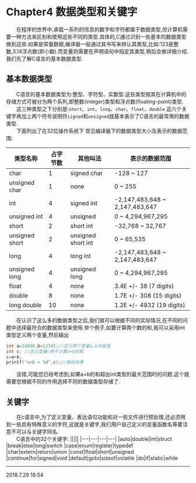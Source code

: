 # Chapter4 数据类型和关键字 
&emsp;&emsp;在程序的世界中,承载一系列的信息的数字和字符都属于数据类型,但计算机需要一种方法来区别和使用这些不同的类型.具体的,C通过识别一些基本的数据类型做到这些.如果是常量数据,编译器一般通过其书写来辨认其类型,比如:123是整数,3.14浮点数(即小数).而变量则需要在声明语句中指定其类型,稍后会做详细介绍.我们先了解C语言的基本数据类型. <br>
## 基本数据类型
&emsp;&emsp;C语言的基本数据类型为:整型、字符型、实数型.这些类型按其在计算机中的存储方式可被分为两个系列,即整数(integer)类型和浮点数(floating-point)类型. <br>
&emsp;&emsp;这三种类型之下分别是:`short`、`int`、`long`、`char`、`float`、`double` 这六个关键字再加上两个符号说明符`signed`和`unsigned`就基本表示了C语言的最常用的数据类型.<br> 
&emsp;&emsp;下面列出了在32位操作系统下 常见编译器下的数据类型大小及表示的数据范围:

|类型名称|占字节数|其他叫法|表示的数据范围|
|----|---|---|---|
|char|1|signed char|-128 ~ 127|
|unsigned char|1|none|0 ~ 255|
|int|4|signed int|-2,147,483,648 ~ 2,147,483,647|
|unsigned int|4|unsigned|0 ~ 4,294,967,295|
|short|2|short int|-32,768 ~ 32,767|
|unsigned short|2|unsigned short int|0 ~ 65,535|
|long|4|long int|-2,147,483,648 ~ 2,147,483,647|
|unsigned long|4|unsigned long|0 ~ 4,294,967,295|
|float|4|none|3.4E +/- 38 (7 digits)|
|double|8|none|1.7E +/- 308 (15 digits)|
|long double|10|none|1.2E +/- 4932 (19 digits)|

&emsp;&emsp;在认识了这么多的数据类型之后,我们就可以根据不同的实际情况,在不同的问题中选择最符合的数据类型来使用.举个例子,如要计算两个数的和,我可以采用int类型定义两个变量,然后输出

```C
int a=24000,b=12345;//定义两个变量a,b并赋值
int c; //定义变量c用于计算a+b的和
c=a+b;
printf("a+b = %d",c);//输出结果
```

&emsp;&emsp;没错,可能您已经考虑到,如果a+b的和超出int类型的最大范围时的问题.这个就需要您根据不同的作用选择不同的数据类型存储了. 

## 关键字
&emsp;&emsp;在c语言中,为了定义变量、表达语句功能和对一些文件进行预处理,还必须用到一些具有特殊意义的字符,这就是关键字,我们用户自己定义的变量函数名等要注意不可以与关键字同名.<br>
&emsp;&emsp;C语言中的32个关键字:
|||||
|---|---|---|---|
|auto|double|int|struct
|break|else|long|switch
|case|enum|register|typedef
|char|extern|return|union
|const|float|short|unsigned
|continue|for|signed|void
|default|goto|sizeof|volatile
|do|if|static|while

---
2018.7.29 18:54